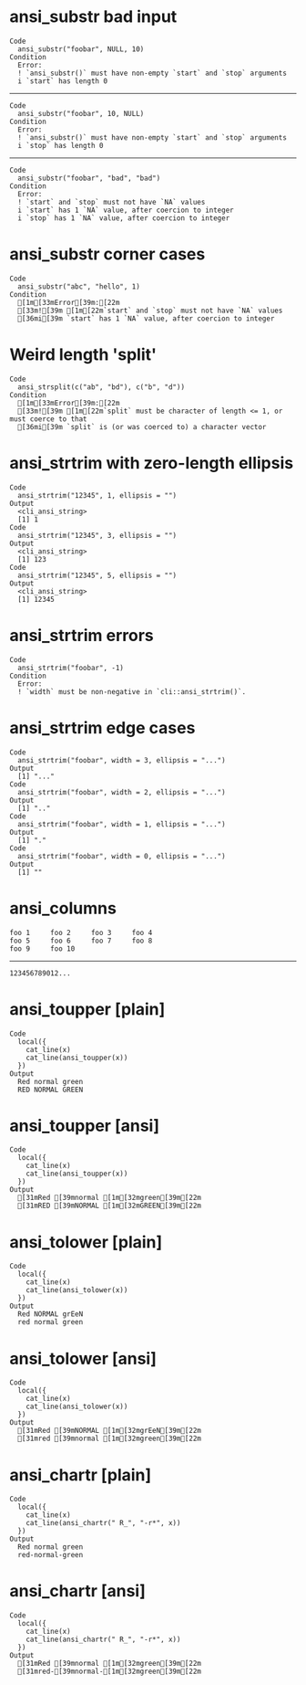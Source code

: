# ansi_substr bad input

    Code
      ansi_substr("foobar", NULL, 10)
    Condition
      Error:
      ! `ansi_substr()` must have non-empty `start` and `stop` arguments
      i `start` has length 0

---

    Code
      ansi_substr("foobar", 10, NULL)
    Condition
      Error:
      ! `ansi_substr()` must have non-empty `start` and `stop` arguments
      i `stop` has length 0

---

    Code
      ansi_substr("foobar", "bad", "bad")
    Condition
      Error:
      ! `start` and `stop` must not have `NA` values
      i `start` has 1 `NA` value, after coercion to integer
      i `stop` has 1 `NA` value, after coercion to integer

# ansi_substr corner cases

    Code
      ansi_substr("abc", "hello", 1)
    Condition
      [1m[33mError[39m:[22m
      [33m![39m [1m[22m`start` and `stop` must not have `NA` values
      [36mi[39m `start` has 1 `NA` value, after coercion to integer

# Weird length 'split'

    Code
      ansi_strsplit(c("ab", "bd"), c("b", "d"))
    Condition
      [1m[33mError[39m:[22m
      [33m![39m [1m[22m`split` must be character of length <= 1, or must coerce to that
      [36mi[39m `split` is (or was coerced to) a character vector

# ansi_strtrim with zero-length ellipsis

    Code
      ansi_strtrim("12345", 1, ellipsis = "")
    Output
      <cli_ansi_string>
      [1] 1
    Code
      ansi_strtrim("12345", 3, ellipsis = "")
    Output
      <cli_ansi_string>
      [1] 123
    Code
      ansi_strtrim("12345", 5, ellipsis = "")
    Output
      <cli_ansi_string>
      [1] 12345

# ansi_strtrim errors

    Code
      ansi_strtrim("foobar", -1)
    Condition
      Error:
      ! `width` must be non-negative in `cli::ansi_strtrim()`.

# ansi_strtrim edge cases

    Code
      ansi_strtrim("foobar", width = 3, ellipsis = "...")
    Output
      [1] "..."
    Code
      ansi_strtrim("foobar", width = 2, ellipsis = "...")
    Output
      [1] ".."
    Code
      ansi_strtrim("foobar", width = 1, ellipsis = "...")
    Output
      [1] "."
    Code
      ansi_strtrim("foobar", width = 0, ellipsis = "...")
    Output
      [1] ""

# ansi_columns

    foo 1     foo 2     foo 3     foo 4     
    foo 5     foo 6     foo 7     foo 8     
    foo 9     foo 10                        

---

    123456789012...

# ansi_toupper [plain]

    Code
      local({
        cat_line(x)
        cat_line(ansi_toupper(x))
      })
    Output
      Red normal green
      RED NORMAL GREEN

# ansi_toupper [ansi]

    Code
      local({
        cat_line(x)
        cat_line(ansi_toupper(x))
      })
    Output
      [31mRed [39mnormal [1m[32mgreen[39m[22m
      [31mRED [39mNORMAL [1m[32mGREEN[39m[22m

# ansi_tolower [plain]

    Code
      local({
        cat_line(x)
        cat_line(ansi_tolower(x))
      })
    Output
      Red NORMAL grEeN
      red normal green

# ansi_tolower [ansi]

    Code
      local({
        cat_line(x)
        cat_line(ansi_tolower(x))
      })
    Output
      [31mRed [39mNORMAL [1m[32mgrEeN[39m[22m
      [31mred [39mnormal [1m[32mgreen[39m[22m

# ansi_chartr [plain]

    Code
      local({
        cat_line(x)
        cat_line(ansi_chartr(" R_", "-r*", x))
      })
    Output
      Red normal green
      red-normal-green

# ansi_chartr [ansi]

    Code
      local({
        cat_line(x)
        cat_line(ansi_chartr(" R_", "-r*", x))
      })
    Output
      [31mRed [39mnormal [1m[32mgreen[39m[22m
      [31mred-[39mnormal-[1m[32mgreen[39m[22m

